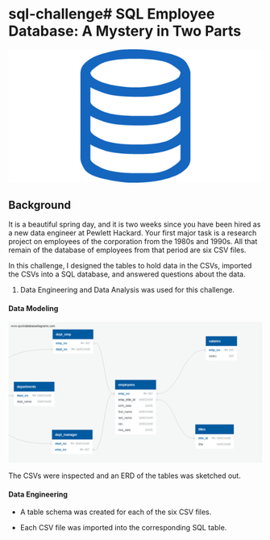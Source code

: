 # sql-challenge# SQL  Employee Database: A Mystery in Two Parts

![sql.png](sql.png)

## Background

It is a beautiful spring day, and it is two weeks since you have been hired as a new data engineer at Pewlett Hackard. Your first major task is a research project on employees of the corporation from the 1980s and 1990s. All that remain of the database of employees from that period are six CSV files.

In this challenge, I designed the tables to hold data in the CSVs, imported the CSVs into a SQL database, and answered questions about the data. 

1. Data Engineering and Data Analysis was used for this challenge.

#### Data Modeling

![QuickDBD-export.png](EmployeeSQL/QuickDBD-export.png)

The CSVs were inspected and an ERD of the tables was sketched out. 

#### Data Engineering

* A table schema was created for each of the six CSV files. 

* Each CSV file was imported into the corresponding SQL table.
